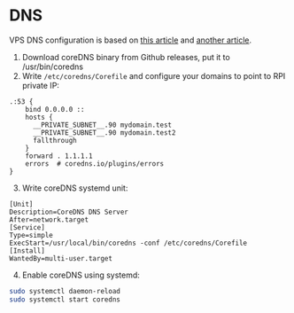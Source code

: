 # DNS

VPS DNS configuration is based on [this article](https://www.procustodibus.com/blog/2023/01/wireguard-internal-dns-names/#install-coredns) and [another article](https://ipv6.rs/tutorial/Ubuntu_Server_Latest/CoreDNS/).

1. Download coreDNS binary from Github releases, put it to /usr/bin/coredns
2. Write `/etc/coredns/Corefile` and configure your domains to point to RPI private IP:

```
.:53 {
    bind 0.0.0.0 ::
    hosts {
      __PRIVATE_SUBNET__.90 mydomain.test
      __PRIVATE_SUBNET__.90 mydomain.test2
      fallthrough
    }
    forward . 1.1.1.1
    errors  # coredns.io/plugins/errors
}
```
3. Write coreDNS systemd unit:

```
[Unit]
Description=CoreDNS DNS Server
After=network.target
[Service]
Type=simple
ExecStart=/usr/local/bin/coredns -conf /etc/coredns/Corefile
[Install]
WantedBy=multi-user.target
```

4. Enable coreDNS using systemd:

```sh
sudo systemctl daemon-reload
sudo systemctl start coredns
```
